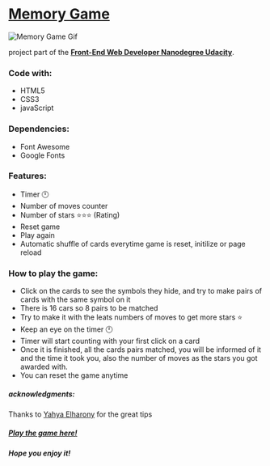 # [Memory Game](https://elena-in-code.github.io/Memory-game/ "live sample the game")


![Memory Game Gif](https://user-images.githubusercontent.com/30567608/42864014-491ecdc8-8a65-11e8-90fb-9cecac056549.gif "gif of the game")

project part of the [**Front-End Web Developer Nanodegree Udacity**](https://eu.udacity.com/course/front-end-web-developer-nanodegree--nd001).

### Code with: 

+ HTML5
+ CSS3
+ javaScript

### Dependencies: 

+ Font Awesome
+ Google Fonts

### Features: 

+ Timer 🕛
+ Number of moves counter
+ Number of stars ⭐⭐⭐ (Rating)
+ Reset game
+ Play again
+ Automatic shuffle of cards everytime game is reset, initilize or page reload

### How to play the game:

+ Click on the cards to see the symbols they hide, and try to make pairs of cards with the same symbol on it
+ There is 16 cars so 8 pairs to be matched 
+ Try to make it with the leats numbers of moves to get more stars ⭐
+ Keep an eye on the timer 🕛
+ Timer will start counting with your first click on a card
+ Once it is finished, all the cards pairs matched, you will be informed of it and the time it took you, also the number of moves as the stars you got awarded with.
+ You can reset the game anytime

##### acknowledgments:
Thanks to [Yahya Elharony](https://youtu.be/G8J13lmApkQ) for the great tips

##### [Play the game here!](https://elena-in-code.github.io/Memory-game/ "live sample the game")

##### Hope you enjoy it!
